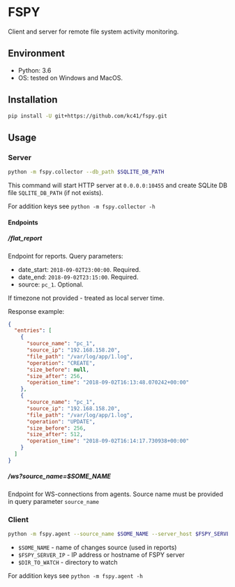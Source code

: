# FSPY

Client and server for remote file system activity monitoring.

## Environment

* Python: 3.6
* OS: tested on Windows and MacOS.

## Installation
```bash
pip install -U git+https://github.com/kc41/fspy.git
```

## Usage

### Server
```bash
python -m fspy.collector --db_path $SQLITE_DB_PATH
```
This command will start HTTP server at `0.0.0.0:10455` 
 and create SQLite DB file `SQLITE_DB_PATH` (if not exists).
 
For addition keys see `python -m fspy.collector -h`

#### Endpoints

##### /flat_report
Endpoint for reports. Query parameters:
* date_start: `2018-09-02T23:00:00`. Required.
* date_end: `2018-09-02T23:15:00`. Required.
* source: `pc_1`. Optional.

If timezone not provided - treated as local server time.

Response example:
```json
{
  "entries": [
    {
      "source_name": "pc_1",
      "source_ip": "192.168.158.20",
      "file_path": "/var/log/app/1.log",
      "operation": "CREATE",
      "size_before": null,
      "size_after": 256,
      "operation_time": "2018-09-02T16:13:48.070242+00:00"
    },
    {
      "source_name": "pc_1",
      "source_ip": "192.168.158.20",
      "file_path": "/var/log/app/1.log",
      "operation": "UPDATE",
      "size_before": 256,
      "size_after": 512,
      "operation_time": "2018-09-02T16:14:17.730938+00:00"
    }
  ]
}
```


##### /ws?source_name=$SOME_NAME
Endpoint for WS-connections from agents.
 Source name must be provided in query parameter `source_name`

### Client
```bash
python -m fspy.agent --source_name $SOME_NAME --server_host $FSPY_SERVER_IP --target $DIR_TO_WATCH
```

* `$SOME_NAME` - name of changes source (used in reports)
* `$FSPY_SERVER_IP` - IP address or hostname of FSPY server
* `$DIR_TO_WATCH` - directory to watch

For addition keys see `python -m fspy.agent -h`
